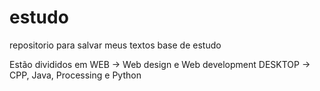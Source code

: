 # estudo
repositorio para salvar meus textos base de estudo

Estão divididos em WEB ->     Web design e Web development
                   DESKTOP -> CPP, Java, Processing e Python

